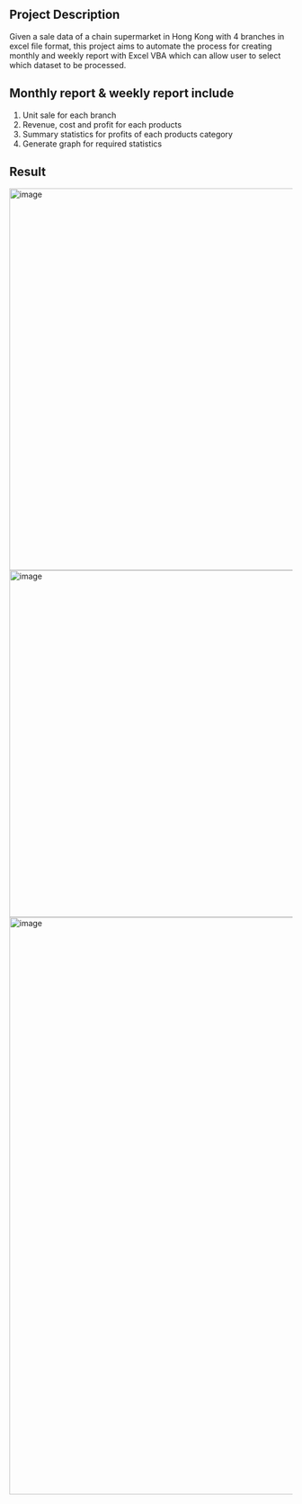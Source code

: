 ## Project Description
Given a sale data of a chain supermarket in Hong Kong with 4 branches in excel file format, this project aims to automate the process for creating monthly and weekly report with Excel VBA which can allow user to select which dataset to be processed. 

## Monthly report & weekly report include
1. Unit sale for each branch 
2. Revenue, cost and profit for each products
3. Summary statistics for profits of each products category 
4. Generate graph for required statistics

## Result

<img width="680" alt="image" src="https://github.com/ChrisYan-YMH/PortfolioProject/assets/132880826/4a86305c-fde4-45de-8950-18d5f66125ec">
<img width="618" alt="image" src="https://github.com/ChrisYan-YMH/PortfolioProject/assets/132880826/e8d3957a-8355-4ac4-8e80-24b2c52ca116">
<img width="1028" alt="image" src="https://github.com/ChrisYan-YMH/PortfolioProject/assets/132880826/e55b878a-e56b-455c-8515-7bf98e22ab04">

